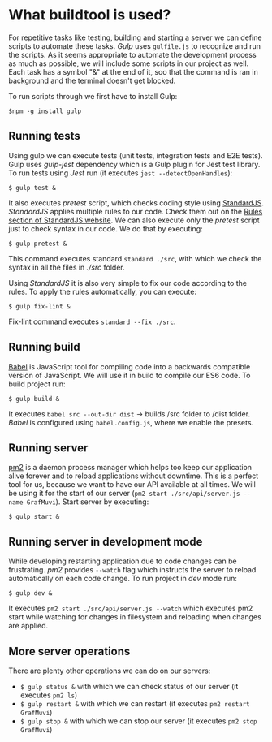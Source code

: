 # What buildtool is used?

For repetitive tasks like testing, building and starting a server we can define scripts to automate these tasks. _Gulp_ uses `gulfile.js` to recognize and run the scripts. As it seems appropriate to automate the development process as much as possible, we will include some scripts in our project as well. Each task has a symbol "&" at the end of it, soo that the command is ran in background and the terminal doesn't get blocked.

To run scripts through we first have to install Gulp:

```text
$npm -g install gulp
```

## Running tests

Using gulp we can execute tests \(unit tests, integration tests and E2E tests\). Gulp uses _gulp-jest_ dependency which is a Gulp plugin for Jest test library. To run tests using _Jest_ run \(it executes `jest --detectOpenHandles`\):

```text
$ gulp test &
```

It also executes _pretest_ script, which checks coding style using [StandardJS](https://standardjs.com/). _StandardJS_ applies multiple rules to our code. Check them out on the [Rules section of StandardJS website](https://standardjs.com/rules.html). We can also execute only the _pretest_ script just to check syntax in our code. We do that by executing:

```text
$ gulp pretest &
```

This command executes standard `standard ./src`, with which we check the syntax in all the files in _./src_ folder.

Using _StandardJS_ it is also very simple to fix our code according to the rules. To apply the rules automatically, you can execute:

```text
$ gulp fix-lint &
```

Fix-lint command executes `standard --fix ./src`.

## Running build

[Babel](https://babeljs.io/) is JavaScript tool for compiling code into a backwards compatible version of JavaScript. We will use it in build to compile our ES6 code. To build project run:

```text
$ gulp build &
```

It executes `babel src --out-dir dist` -&gt; builds /src folder to /dist folder. _Babel_ is configured using `babel.config.js`, where we enable the presets.

## Running server

[pm2](https://pm2.keymetrics.io/) is a daemon process manager which helps too keep our application alive forever and to reload applications without downtime. This is a perfect tool for us, because we want to have our API available at all times. We will be using it for the start of our server \(`pm2 start ./src/api/server.js --name GrafMuvi`\). Start server by executing:

```text
$ gulp start &
```

## Running server in development mode

While developing restarting application due to code changes can be frustrating. _pm2_ provides `--watch` flag which instructs the server to reload automatically on each code change. To run project in _dev_ mode run:

```text
$ gulp dev &
```

It executes `pm2 start ./src/api/server.js --watch` which executes pm2 start while watching for changes in filesystem and reloading when changes are applied.

## More server operations

There are plenty other operations we can do on our servers:

* `$ gulp status &` with which we can check status of our server \(it executes `pm2 ls`\)
* `$ gulp restart &` with which we can restart \(it executes `pm2 restart GrafMuvi`\)
* `$ gulp stop &` with which we can stop our server \(it executes `pm2 stop GrafMuvi`\)


